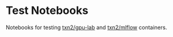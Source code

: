 # Test Notebooks

Notebooks for testing [txn2/gpu-lab] and [txn2/mlflow] containers.


[txn2/gpu-lab]: https://github.com/txn2/gpu-lab
[txn2/mlflow]: https://github.com/txn2/mlflow